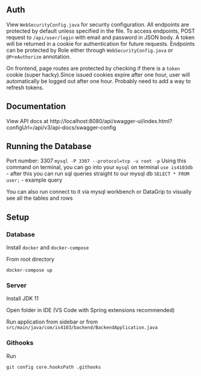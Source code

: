 ## Auth

View `WebSecurityConfig.java` for security configuration. All endpoints are protected by default unless specified in the file. To access endpoints, POST request to `/api/user/login` with email and password in JSON body. A token will be returned in a cookie for authentication for future requests. Endpoints can be protected by Role either through `WebSecurityConfig.java` or `@PreAuthorize` annotation.


On frontend, page routes are protected by checking if there is a `token` cookie (super hacky).Since issued cookies expire after one hour, user will automatically be logged out after one hour. Probably need to add a way to refresh tokens.


## Documentation

View API docs at http://localhost:8080/api/swagger-ui/index.html?configUrl=/api/v3/api-docs/swagger-config

## Running the Database
Port number: 3307
`mysql -P 3307 --protocol=tcp -u root -p`
Using this command on terminal, you can go into your `mysql` on terminal
`use is4103db` - after this you can run sql queries straight to our mysql db
`SELECT * FROM user;` - example query

You can also run connect to it via mysql workbench or DataGrip to visually see all the tables and rows


## Setup

### Database

Install `docker` and `docker-compose`

From root directory
```
docker-compose up
```

### Server

Install JDK 11

Open folder in IDE (VS Code with Spring extensions recommended)

Run application from sidebar or from `src/main/java/com/is4103/backend/BackendApplication.java`

### Githooks

Run
```
git config core.hooksPath .githooks
```